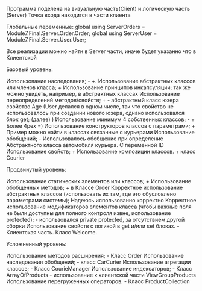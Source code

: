 Программа поделена на визуальную часть(Client) и логическую часть (Server)
Точка входа  находится в части клиента

Глобальные переменные:
global using ServerOrders = Module7.Final.Server.Order.Order;
global using ServerUser = Module7.Final.Server.User.User;


Все реализации можно найти в Server части, иначе будет указанно что в Клиентской

Базовый уровень:

Использование наследования; - +.
Использование абстрактных классов или членов класса; + 
Использование принципов инкапсуляции; так же можно увидеть, например, в абстрактных классах
Использование переопределений методов/свойств; + - абстрактный класс юзера свойство Age (User делался в одном числе, так что свойство не использовалось при создании нового юзера, однако использовался блок get; (далее) )
Использование минимум 4 собственных классов; - + Более 4рех =)
Использование конструкторов классов с параметрами; + Пример можно найти в классах связанные с курьерами
Использование обобщений; - Использовалось обобщение при определение Абстрактного класса автомобиля курьера. С переменной ID
Использование свойств; +
Использование композиции классов. + класс Courier 

Продвинутый уровень:

Использование статических элементов или классов; +
Использование обобщенных методов; + в Классе Order 
Корректное использование абстрактных классов (использовать их там, где это обусловлено параметрами системы); Надеюсь использованно корректно
Корректное использование модификаторов элементов класса (чтобы важные поля не были доступны для полного контроля извне, использование protected); - использовался private protected, за отсутствием другой сборки
Использование свойств с логикой в get и/или set блоках. - Клиентская часть. Класс Welcome.

Усложненный уровень:

Использование методов расширения; - Класс Order
Использование наследования обобщений; - класс CarCurier
Использование агрегации классов; - Класс CourieManager 
Использование индексаторов; - Класс ArrayOfProducts - использование к клиентской части ViewGroupProducts
Использование перегруженных операторов. - Класс ProductCollection
